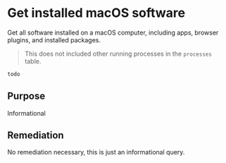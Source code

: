 # Get installed macOS software

Get all software installed on a macOS computer, including apps, browser plugins, and installed packages.

> This does not included other running processes in the `processes` table.

```sql
todo
```

## Purpose

Informational

## Remediation

 No remediation necessary, this is just an informational query.
